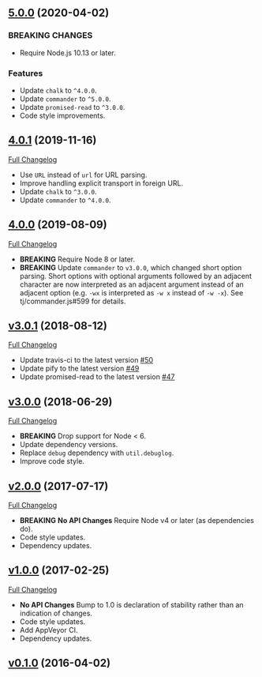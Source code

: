 ## [5.0.0](https://github.com/kevinoid/travis-status/compare/v4.0.1...v5.0.0) (2020-04-02)

### BREAKING CHANGES

* Require Node.js 10.13 or later.

### Features

* Update `chalk` to `^4.0.0`.
* Update `commander` to `^5.0.0`.
* Update `promised-read` to `^3.0.0`.
* Code style improvements.


## [4.0.1](https://github.com/kevinoid/travis-status/tree/v4.0.1) (2019-11-16)
[Full Changelog](https://github.com/kevinoid/travis-status/compare/v4.0.0...4.0.1)

- Use `URL` instead of `url` for URL parsing.
- Improve handling explicit transport in foreign URL.
- Update `chalk` to `^3.0.0`.
- Update `commander` to `^4.0.0`.

## [4.0.0](https://github.com/kevinoid/travis-status/tree/4.0.0) (2019-08-09)
[Full Changelog](https://github.com/kevinoid/travis-status/compare/v3.0.1...4.0.0)

- **BREAKING** Require Node 8 or later.
- **BREAKING** Update `commander` to `v3.0.0`, which changed short option
  parsing.  Short options with optional arguments followed by an adjacent
  character are now interpreted as an adjacent argument instead of an adjacent
  option (e.g. `-wx` is interpreted as `-w x` instead of `-w -x`).  See
  tj/commander.js#599 for details.

## [v3.0.1](https://github.com/kevinoid/travis-status/tree/v3.0.1) (2018-08-12)
[Full Changelog](https://github.com/kevinoid/travis-status/compare/v3.0.0...v3.0.1)

- Update travis-ci to the latest version [\#50](https://github.com/kevinoid/travis-status/pull/50)
- Update pify to the latest version [\#49](https://github.com/kevinoid/travis-status/pull/49)
- Update promised-read to the latest version [\#47](https://github.com/kevinoid/travis-status/pull/47)

## [v3.0.0](https://github.com/kevinoid/travis-status/tree/v3.0.0) (2018-06-29)
[Full Changelog](https://github.com/kevinoid/travis-status/compare/v2.0.0...v3.0.0)

- **BREAKING** Drop support for Node < 6.
- Update dependency versions.
- Replace `debug` dependency with `util.debuglog`.
- Improve code style.

## [v2.0.0](https://github.com/kevinoid/travis-status/tree/v2.0.0) (2017-07-17)
[Full Changelog](https://github.com/kevinoid/travis-status/compare/v1.0.0...v2.0.0)

- **BREAKING** **No API Changes**  Require Node v4 or later (as dependencies
  do).
- Code style updates.
- Dependency updates.

## [v1.0.0](https://github.com/kevinoid/travis-status/tree/v1.0.0) (2017-02-25)
[Full Changelog](https://github.com/kevinoid/travis-status/compare/v0.1.0...v1.0.0)

- **No API Changes**  Bump to 1.0 is declaration of stability rather than an
  indication of changes.
- Code style updates.
- Add AppVeyor CI.
- Dependency updates.

## [v0.1.0](https://github.com/kevinoid/travis-status/tree/v0.1.0) (2016-04-02)
